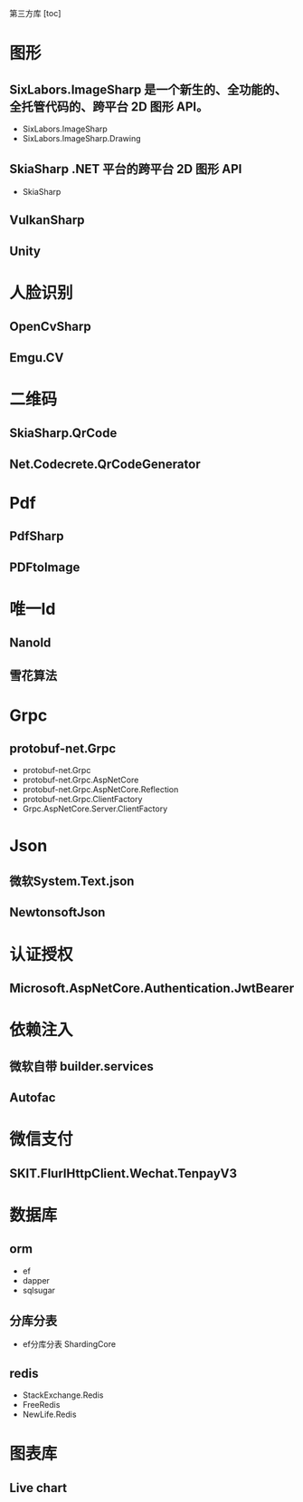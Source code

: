 第三方库
[toc]

# 图形
## SixLabors.ImageSharp 是一个新生的、全功能的、全托管代码的、跨平台 2D 图形 API。
- SixLabors.ImageSharp
- SixLabors.ImageSharp.Drawing

## SkiaSharp .NET 平台的跨平台 2D 图形 API
- SkiaSharp

## VulkanSharp

## Unity

# 人脸识别
## OpenCvSharp

## Emgu.CV

# 二维码
## SkiaSharp.QrCode

## Net.Codecrete.QrCodeGenerator

# Pdf
## PdfSharp

## PDFtoImage

# 唯一Id
## NanoId

## 雪花算法

# Grpc
## protobuf-net.Grpc
- protobuf-net.Grpc
- protobuf-net.Grpc.AspNetCore
- protobuf-net.Grpc.AspNetCore.Reflection
- protobuf-net.Grpc.ClientFactory
- Grpc.AspNetCore.Server.ClientFactory

# Json
## 微软System.Text.json

## NewtonsoftJson

# 认证授权
## Microsoft.AspNetCore.Authentication.JwtBearer

# 依赖注入
## 微软自带 builder.services

## Autofac

# 微信支付
## SKIT.FlurlHttpClient.Wechat.TenpayV3

# 数据库
## orm
- ef
- dapper
- sqlsugar

## 分库分表
- ef分库分表 ShardingCore

## redis
- StackExchange.Redis
- FreeRedis
- NewLife.Redis

# 图表库
## Live chart


